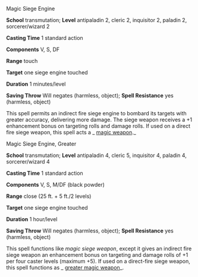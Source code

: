 Magic Siege Engine

**School** transmutation; **Level** antipaladin 2, cleric 2, inquisitor 2, paladin 2, sorcerer/wizard 2

**Casting Time** 1 standard action

**Components** V, S, DF

**Range** touch

**Target** one siege engine touched

**Duration** 1 minutes/level

**Saving Throw** Will negates (harmless, object); **Spell Resistance** yes (harmless, object)

This spell permits an indirect fire siege engine to bombard its targets with greater accuracy, delivering more damage. The siege weapon receives a +1 enhancement bonus on targeting rolls and damage rolls. If used on a direct fire siege weapon, this spell acts a _ [magic weapon](spells/magicWeapon.md#_magic-weapon)._

Magic Siege Engine, Greater

**School** transmutation; **Level** antipaladin 4, cleric 5, inquisitor 4, paladin 4, sorcerer/wizard 4

**Casting Time** 1 standard action

**Components** V, S, M/DF (black powder)

**Range** close (25 ft. + 5 ft./2 levels)

**Target** one siege engine touched

**Duration** 1 hour/level

**Saving Throw** Will negates (harmless, object); **Spell Resistance** yes (harmless, object)

This spell functions like _magic siege weapon_, except it gives an indirect fire siege weapon an enhancement bonus on targeting and damage rolls of +1 per four caster levels (maximum +5). If used on a direct-fire siege weapon, this spell functions as _ [greater magic weapon](spells/magicWeapon.md#_magic-weapon-greater)_.

